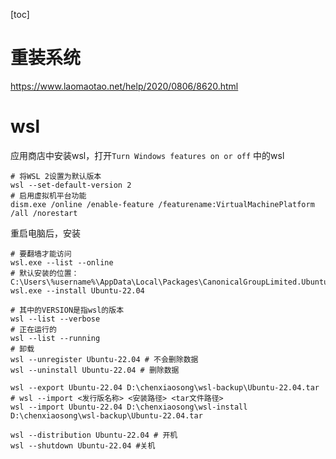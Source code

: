 [toc]

# 重装系统

https://www.laomaotao.net/help/2020/0806/8620.html

# wsl

应用商店中安装wsl，打开`Turn Windows features on or off` 中的wsl

```shell
# 将WSL 2设置为默认版本
wsl --set-default-version 2
# 启用虚拟机平台功能
dism.exe /online /enable-feature /featurename:VirtualMachinePlatform /all /norestart
```
重启电脑后，安装
```shell
# 要翻墙才能访问
wsl.exe --list --online
# 默认安装的位置：C:\Users\%username%\AppData\Local\Packages\CanonicalGroupLimited.Ubuntu22.04LTS_79rhkp1fndgsc
wsl.exe --install Ubuntu-22.04

# 其中的VERSION是指wsl的版本
wsl --list --verbose
# 正在运行的
wsl --list --running
# 卸载
wsl --unregister Ubuntu-22.04 # 不会删除数据
wsl --uninstall Ubuntu-22.04 # 删除数据

wsl --export Ubuntu-22.04 D:\chenxiaosong\wsl-backup\Ubuntu-22.04.tar
# wsl --import <发行版名称> <安装路径> <tar文件路径>
wsl --import Ubuntu-22.04 D:\chenxiaosong\wsl-install D:\chenxiaosong\wsl-backup\Ubuntu-22.04.tar

wsl --distribution Ubuntu-22.04 # 开机
wsl --shutdown Ubuntu-22.04 #关机
```

